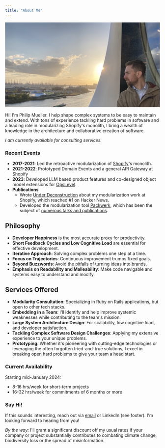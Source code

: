 ```yaml
---
title: "About Me"
---
```


![Looking into the sunset over the port of Hamburg, Germany](assets/about/header.jpg)

Hi! I'm Philip Mueller. I help shape complex systems to be easy to maintain and extend. With tons of experience tackling hard problems in software and a leading role in modularizing Shopify's monolith, I bring a wealth of knowledge in the architecture and collaborative creation of software.

*I am currently available for consulting services.*

### Recent Events

- **2017-2021**: Led the retroactive modularization of [Shopify](https://shopify.ca)'s monolith.
- **2021-2022**: Prototyped Domain Events and a general API Gateway at Shopify
- **2023**: Developed LLM based product features and co-designed object model extensions for [OpsLevel](https://opslevel.com).
- **Publications**
  - Wrote [Under Deconstruction](https://shopify.engineering/shopify-monolith) about my modularization work at Shopify, which reached #1 on Hacker News.
  - Developed the modularization tool [Packwerk](https://github.com/shopify/packwerk), which has been the subject of [numerous talks and publications](packwerk-publications.html).

## Philosophy

- **Developer Happiness** is the most accurate proxy for productivity.
- **Short Feedback Cycles and Low Cognitive Load** are essential for effective development.
- **Iterative Approach**: Solving complex problems one step at a time.
- **Focus on Trajectories**: Continuous improvement trumps fixed goals.
- **Beyond Buzzwords**: Avoid the pitfalls of turning ideas into brands.
- **Emphasis on Readability and Malleability**: Make code navigable and systems easy to understand and modify.

## Services Offered

- **Modularity Consultation**: Specializing in Ruby on Rails applications, but open to other tech stacks.
- **Embedding in a Team**: I'll identify and help improve systemic weaknesses while contributing to the team's mission.
- **Large System Architecture Design**: For scalability, low cognitive load, and developer satisfaction.
- **Tackling Complex Software Design Challenges**: Applying my extensive experience to your unique problems.
- **Prototyping**: Whether it's pioneering with cutting-edge technologies or leveraging the often forgotten tried-and-true solutions, I excel in breaking open hard problems to give your team a head start.

### Current Availability

Starting mid-January 2024:

- 8-16 hrs/week for short-term projects
- 16-32 hrs/week for commitments of 6 months or more

### Say Hi!

If this sounds interesting, reach out via [email](mailto:services+homepage-about@simplexity.quest) or LinkedIn (see footer). I'm looking forward to hearing from you!

_By the way:_ I'll grant a significant discount off my usual rates if your company or project substantially contributes to combating climate change, biodiversity loss or the spread of misinformation.
